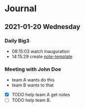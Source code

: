 # Journal

## 2021-01-20 Wednesday

### Daily Big3

- 08:15:03 watch inauguration
- 14:15:29 create [note-template](https://github.com/xinbenlv/notes-tmpl)

### Meeting with John Doe

- team A wants do this
- team B wants to that
- [X] TODO help team A get notes
- [ ] TODO help team B.